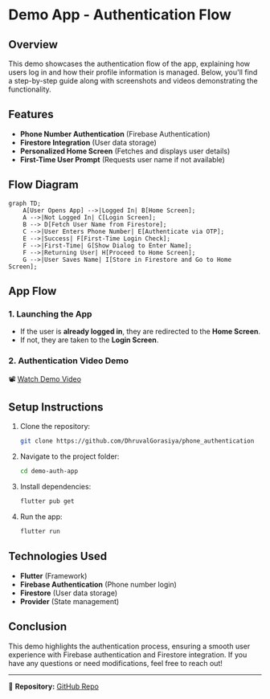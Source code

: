 # Demo App - Authentication Flow

## Overview
This demo showcases the authentication flow of the app, explaining how users log in and how their profile information is managed. Below, you'll find a step-by-step guide along with screenshots and videos demonstrating the functionality.

## Features
- **Phone Number Authentication** (Firebase Authentication)
- **Firestore Integration** (User data storage)
- **Personalized Home Screen** (Fetches and displays user details)
- **First-Time User Prompt** (Requests user name if not available)

## Flow Diagram
```mermaid
graph TD;
    A[User Opens App] -->|Logged In| B[Home Screen];
    A -->|Not Logged In| C[Login Screen];
    B --> D[Fetch User Name from Firestore];
    C -->|User Enters Phone Number| E[Authenticate via OTP];
    E -->|Success| F[First-Time Login Check];
    F -->|First-Time| G[Show Dialog to Enter Name];
    F -->|Returning User| H[Proceed to Home Screen];
    G -->|User Saves Name| I[Store in Firestore and Go to Home Screen];
```

## App Flow
### 1. **Launching the App**
- If the user is **already logged in**, they are redirected to the **Home Screen**.
- If not, they are taken to the **Login Screen**.

### 2. **Authentication Video Demo**
📽️ [Watch Demo Video](videos/auth_demo.mp4)

## Setup Instructions
1. Clone the repository:
   ```bash
   git clone https://github.com/DhruvalGorasiya/phone_authentication
   ```
2. Navigate to the project folder:
   ```bash
   cd demo-auth-app
   ```
3. Install dependencies:
   ```bash
   flutter pub get
   ```
4. Run the app:
   ```bash
   flutter run
   ```

## Technologies Used
- **Flutter** (Framework)
- **Firebase Authentication** (Phone number login)
- **Firestore** (User data storage)
- **Provider** (State management)

## Conclusion
This demo highlights the authentication process, ensuring a smooth user experience with Firebase authentication and Firestore integration. If you have any questions or need modifications, feel free to reach out!

---
📌 **Repository:** [GitHub Repo](https://github.com/DhruvalGorasiya/phone_authentication)

